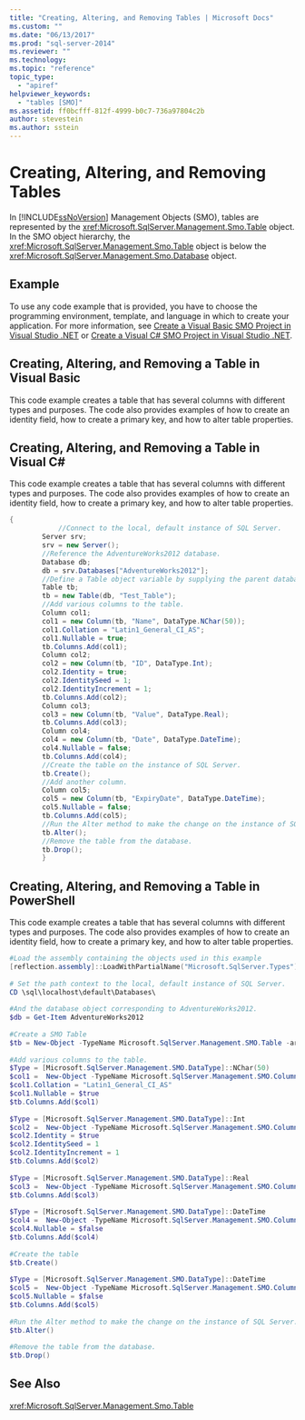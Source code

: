 ```yaml
---
title: "Creating, Altering, and Removing Tables | Microsoft Docs"
ms.custom: ""
ms.date: "06/13/2017"
ms.prod: "sql-server-2014"
ms.reviewer: ""
ms.technology: 
ms.topic: "reference"
topic_type: 
  - "apiref"
helpviewer_keywords: 
  - "tables [SMO]"
ms.assetid: ff0bcfff-812f-4999-b0c7-736a97804c2b
author: stevestein
ms.author: sstein
---
```

# Creating, Altering, and Removing Tables
  In [!INCLUDE[ssNoVersion](../../../includes/ssnoversion-md.md)] Management Objects (SMO), tables are represented by the <xref:Microsoft.SqlServer.Management.Smo.Table> object. In the SMO object hierarchy, the <xref:Microsoft.SqlServer.Management.Smo.Table> object is below the <xref:Microsoft.SqlServer.Management.Smo.Database> object.  
  
## Example  
 To use any code example that is provided, you have to choose the programming environment, template, and language in which to create your application. For more information, see [Create a Visual Basic SMO Project in Visual Studio .NET](../../../database-engine/dev-guide/create-a-visual-basic-smo-project-in-visual-studio-net.md) or [Create a Visual C&#35; SMO Project in Visual Studio .NET](../how-to-create-a-visual-csharp-smo-project-in-visual-studio-net.md).  
  
## Creating, Altering, and Removing a Table in Visual Basic  
 This code example creates a table that has several columns with different types and purposes. The code also provides examples of how to create an identity field, how to create a primary key, and how to alter table properties.  
  
<!-- TODO: review snippet reference  [!CODE [SMO How to#SMO_VBTable1](SMO How to#SMO_VBTable1)]  -->  
  
## Creating, Altering, and Removing a Table in Visual C#  
 This code example creates a table that has several columns with different types and purposes. The code also provides examples of how to create an identity field, how to create a primary key, and how to alter table properties.  
  
```csharp
{  
            //Connect to the local, default instance of SQL Server.   
        Server srv;   
        srv = new Server();   
        //Reference the AdventureWorks2012 database.   
        Database db;   
        db = srv.Databases["AdventureWorks2012"];   
        //Define a Table object variable by supplying the parent database and table name in the constructor.   
        Table tb;   
        tb = new Table(db, "Test_Table");   
        //Add various columns to the table.   
        Column col1;   
        col1 = new Column(tb, "Name", DataType.NChar(50));   
        col1.Collation = "Latin1_General_CI_AS";   
        col1.Nullable = true;   
        tb.Columns.Add(col1);   
        Column col2;   
        col2 = new Column(tb, "ID", DataType.Int);   
        col2.Identity = true;   
        col2.IdentitySeed = 1;   
        col2.IdentityIncrement = 1;   
        tb.Columns.Add(col2);   
        Column col3;   
        col3 = new Column(tb, "Value", DataType.Real);   
        tb.Columns.Add(col3);   
        Column col4;   
        col4 = new Column(tb, "Date", DataType.DateTime);   
        col4.Nullable = false;   
        tb.Columns.Add(col4);   
        //Create the table on the instance of SQL Server.   
        tb.Create();   
        //Add another column.   
        Column col5;   
        col5 = new Column(tb, "ExpiryDate", DataType.DateTime);   
        col5.Nullable = false;   
        tb.Columns.Add(col5);   
        //Run the Alter method to make the change on the instance of SQL Server.   
        tb.Alter();   
        //Remove the table from the database.   
        tb.Drop();   
        }  
```  
  
## Creating, Altering, and Removing a Table in PowerShell  
 This code example creates a table that has several columns with different types and purposes. The code also provides examples of how to create an identity field, how to create a primary key, and how to alter table properties.  
  
```powershell
#Load the assembly containing the objects used in this example  
[reflection.assembly]::LoadWithPartialName("Microsoft.SqlServer.Types")  
  
# Set the path context to the local, default instance of SQL Server.  
CD \sql\localhost\default\Databases\  
  
#And the database object corresponding to AdventureWorks2012.  
$db = Get-Item AdventureWorks2012  
  
#Create a SMO Table  
$tb = New-Object -TypeName Microsoft.SqlServer.Management.SMO.Table -argumentlist $db, "Test_Table"  
  
#Add various columns to the table.   
$Type = [Microsoft.SqlServer.Management.SMO.DataType]::NChar(50)  
$col1 =  New-Object -TypeName Microsoft.SqlServer.Management.SMO.Column -argumentlist $tb,"Name", $Type  
$col1.Collation = "Latin1_General_CI_AS"  
$col1.Nullable = $true  
$tb.Columns.Add($col1)  
  
$Type = [Microsoft.SqlServer.Management.SMO.DataType]::Int  
$col2 =  New-Object -TypeName Microsoft.SqlServer.Management.SMO.Column -argumentlist $tb,"ID", $Type  
$col2.Identity = $true  
$col2.IdentitySeed = 1  
$col2.IdentityIncrement = 1  
$tb.Columns.Add($col2)
  
$Type = [Microsoft.SqlServer.Management.SMO.DataType]::Real  
$col3 =  New-Object -TypeName Microsoft.SqlServer.Management.SMO.Column -argumentlist $tb,"Value", $Type  
$tb.Columns.Add($col3)
  
$Type = [Microsoft.SqlServer.Management.SMO.DataType]::DateTime  
$col4 =  New-Object -TypeName Microsoft.SqlServer.Management.SMO.Column -argumentlist $tb,"Date", $Type  
$col4.Nullable = $false  
$tb.Columns.Add($col4)
  
#Create the table  
$tb.Create()  
  
$Type = [Microsoft.SqlServer.Management.SMO.DataType]::DateTime  
$col5 =  New-Object -TypeName Microsoft.SqlServer.Management.SMO.Column -argumentlist $tb,"ExpiryDate", $Type  
$col5.Nullable = $false  
$tb.Columns.Add($col5)
  
#Run the Alter method to make the change on the instance of SQL Server.
$tb.Alter()  
  
#Remove the table from the database.
$tb.Drop()  
```  
  
## See Also  
 <xref:Microsoft.SqlServer.Management.Smo.Table>
